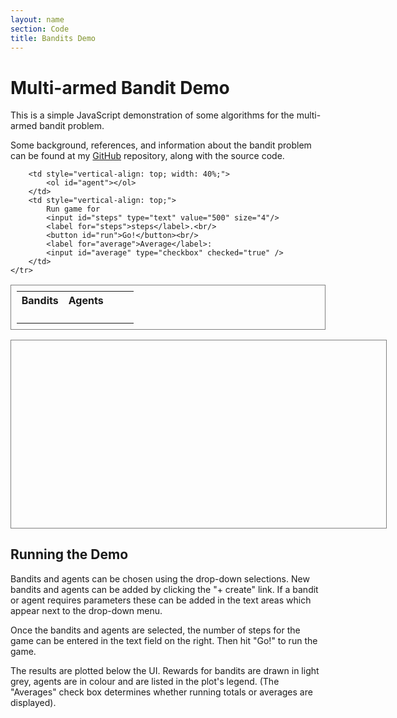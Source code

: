 ```yaml
---
layout: name
section: Code
title: Bandits Demo
---
```


Multi-armed Bandit Demo
=======================

This is a simple JavaScript demonstration of some algorithms for the multi-armed
bandit problem. 

Some background, references, and information about the bandit problem can be found at 
my [GitHub](http://github.com/mreid/Bandits/) repository, along with the source code.

<table id="controls" style="border: 1px solid gray;padding: 1ex;width:100%;">
    <tr style="text-align:left;">
        <th>Bandits</th>
        <th>Agents</th>
    </tr>
    <tr>
        <td style="vertical-align: top; width: 40%;">
            <ol id="bandit"></ol>
        </td>

        <td style="vertical-align: top; width: 40%;">
            <ol id="agent"></ol>
        </td>
        <td style="vertical-align: top;">
            Run game for
            <input id="steps" type="text" value="500" size="4"/>
            <label for="steps">steps</label>.<br/>
            <button id="run">Go!</button><br/>
            <label for="average">Average</label>:
            <input id="average" type="checkbox" checked="true" />
        </td>
    </tr>
</table>

<div id="placeholder" style="margin:0 auto;width:600px;height:300px;text-align:center;border: 1px solid gray;">
</div>

Running the Demo
----------------
Bandits and agents can
be chosen using the drop-down selections. New bandits and agents can be added by
clicking the "+ create" link. If a bandit or agent requires parameters these can
be added in the text areas which appear next to the drop-down menu.

Once the bandits and agents are selected, the number of steps for the game can 
be entered in the text field on the right. Then hit "Go!" to run the game. 

The results are plotted below the UI. Rewards for bandits are drawn in light
grey, agents are in colour and are listed in the plot's legend. (The "Averages"
check box determines whether running totals or averages are displayed).

<script src="js/lib/jquery.js" type="text/javascript"></script>
<script src="js/lib/jquery.flot.min.js" type="text/javascript"></script>
<script src="js/bandits.js" type="text/javascript"></script>
<script src="js/agents.js" type="text/javascript"></script>
<script src="js/ui.js" type="text/javascript"></script>

<script type="text/javascript">
$(document).ready(function(){        
    $('ol #bandit').replaceWith(makeList(banditTypes));
    $('ol #agent').replaceWith(makeList(agentTypes));
    $("#run").click(runGame);
});
</script>

